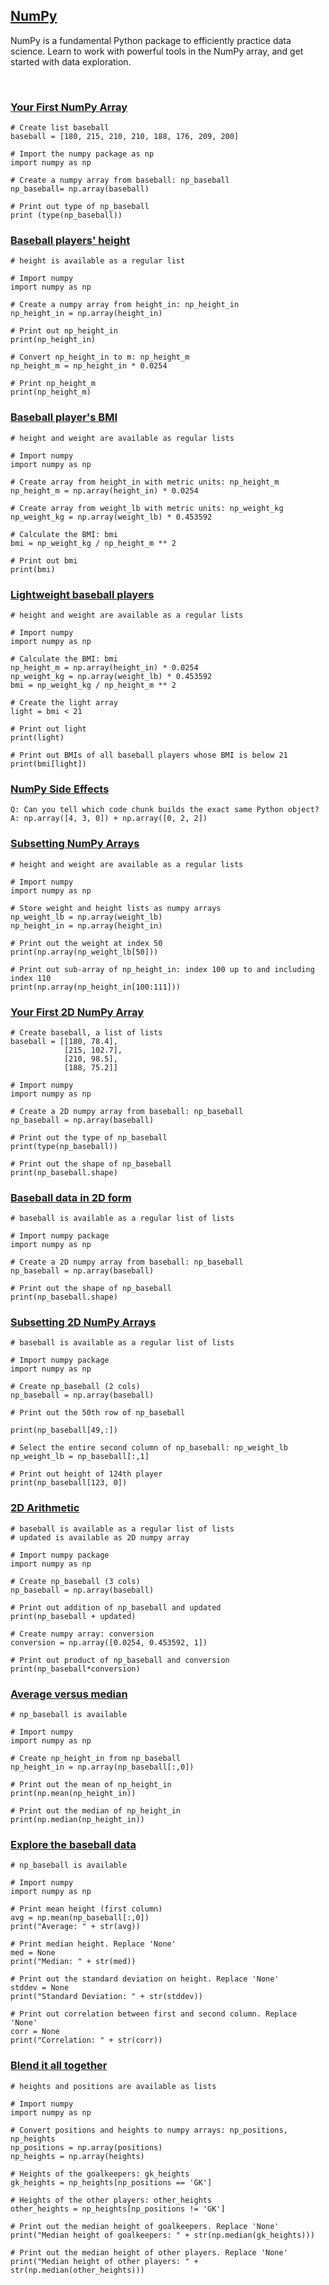 ## [NumPy](https://campus.datacamp.com/courses/intro-to-python-for-data-science/chapter-4-numpy)

NumPy is a fundamental Python package to efficiently practice data science. Learn to work with powerful tools in the NumPy array, and get started with data exploration.

<br>

### [Your First NumPy Array](https://campus.datacamp.com/courses/intro-to-python-for-data-science/chapter-4-numpy?ex=2)

```
# Create list baseball
baseball = [180, 215, 210, 210, 188, 176, 209, 200]

# Import the numpy package as np
import numpy as np

# Create a numpy array from baseball: np_baseball
np_baseball= np.array(baseball)

# Print out type of np_baseball
print (type(np_baseball))
```

### [Baseball players' height](https://campus.datacamp.com/courses/intro-to-python-for-data-science/chapter-4-numpy?ex=3)

```
# height is available as a regular list

# Import numpy
import numpy as np

# Create a numpy array from height_in: np_height_in
np_height_in = np.array(height_in)

# Print out np_height_in
print(np_height_in)

# Convert np_height_in to m: np_height_m
np_height_m = np_height_in * 0.0254

# Print np_height_m
print(np_height_m)
```

### [Baseball player's BMI](https://campus.datacamp.com/courses/intro-to-python-for-data-science/chapter-4-numpy?ex=4)

```
# height and weight are available as regular lists

# Import numpy
import numpy as np

# Create array from height_in with metric units: np_height_m
np_height_m = np.array(height_in) * 0.0254

# Create array from weight_lb with metric units: np_weight_kg
np_weight_kg = np.array(weight_lb) * 0.453592

# Calculate the BMI: bmi
bmi = np_weight_kg / np_height_m ** 2

# Print out bmi
print(bmi)
```

### [Lightweight baseball players](https://campus.datacamp.com/courses/intro-to-python-for-data-science/chapter-4-numpy?ex=5)

```
# height and weight are available as a regular lists

# Import numpy
import numpy as np

# Calculate the BMI: bmi
np_height_m = np.array(height_in) * 0.0254
np_weight_kg = np.array(weight_lb) * 0.453592
bmi = np_weight_kg / np_height_m ** 2

# Create the light array
light = bmi < 21

# Print out light
print(light)

# Print out BMIs of all baseball players whose BMI is below 21
print(bmi[light])
```

### [NumPy Side Effects](https://campus.datacamp.com/courses/intro-to-python-for-data-science/chapter-4-numpy?ex=6)

```
Q: Can you tell which code chunk builds the exact same Python object?
A: np.array([4, 3, 0]) + np.array([0, 2, 2])
```

### [Subsetting NumPy Arrays](https://campus.datacamp.com/courses/intro-to-python-for-data-science/chapter-4-numpy?ex=7)

```
# height and weight are available as a regular lists

# Import numpy
import numpy as np

# Store weight and height lists as numpy arrays
np_weight_lb = np.array(weight_lb)
np_height_in = np.array(height_in)

# Print out the weight at index 50
print(np.array(np_weight_lb[50]))

# Print out sub-array of np_height_in: index 100 up to and including index 110
print(np.array(np_height_in[100:111]))
```

### [Your First 2D NumPy Array](https://campus.datacamp.com/courses/intro-to-python-for-data-science/chapter-4-numpy?ex=9)

```
# Create baseball, a list of lists
baseball = [[180, 78.4],
            [215, 102.7],
            [210, 98.5],
            [188, 75.2]]

# Import numpy
import numpy as np

# Create a 2D numpy array from baseball: np_baseball
np_baseball = np.array(baseball)

# Print out the type of np_baseball
print(type(np_baseball))

# Print out the shape of np_baseball
print(np_baseball.shape)
```

### [Baseball data in 2D form](https://campus.datacamp.com/courses/intro-to-python-for-data-science/chapter-4-numpy?ex=10)

```
# baseball is available as a regular list of lists

# Import numpy package
import numpy as np

# Create a 2D numpy array from baseball: np_baseball
np_baseball = np.array(baseball)

# Print out the shape of np_baseball
print(np_baseball.shape)
```

### [Subsetting 2D NumPy Arrays](https://campus.datacamp.com/courses/intro-to-python-for-data-science/chapter-4-numpy?ex=11)

```
# baseball is available as a regular list of lists

# Import numpy package
import numpy as np

# Create np_baseball (2 cols)
np_baseball = np.array(baseball)

# Print out the 50th row of np_baseball

print(np_baseball[49,:])

# Select the entire second column of np_baseball: np_weight_lb
np_weight_lb = np_baseball[:,1]

# Print out height of 124th player
print(np_baseball[123, 0])
```

### [2D Arithmetic](https://campus.datacamp.com/courses/intro-to-python-for-data-science/chapter-4-numpy?ex=12)

```
# baseball is available as a regular list of lists
# updated is available as 2D numpy array

# Import numpy package
import numpy as np

# Create np_baseball (3 cols)
np_baseball = np.array(baseball)

# Print out addition of np_baseball and updated
print(np_baseball + updated)

# Create numpy array: conversion
conversion = np.array([0.0254, 0.453592, 1])

# Print out product of np_baseball and conversion
print(np_baseball*conversion)
```

### [Average versus median](https://campus.datacamp.com/courses/intro-to-python-for-data-science/chapter-4-numpy?ex=14)

```
# np_baseball is available

# Import numpy
import numpy as np

# Create np_height_in from np_baseball
np_height_in = np.array(np_baseball[:,0])

# Print out the mean of np_height_in
print(np.mean(np_height_in))

# Print out the median of np_height_in
print(np.median(np_height_in))
```

### [Explore the baseball data](https://campus.datacamp.com/courses/intro-to-python-for-data-science/chapter-4-numpy?ex=15)

```
# np_baseball is available

# Import numpy
import numpy as np

# Print mean height (first column)
avg = np.mean(np_baseball[:,0])
print("Average: " + str(avg))

# Print median height. Replace 'None'
med = None
print("Median: " + str(med))

# Print out the standard deviation on height. Replace 'None'
stddev = None
print("Standard Deviation: " + str(stddev))

# Print out correlation between first and second column. Replace 'None'
corr = None
print("Correlation: " + str(corr))
```

### [Blend it all together](https://campus.datacamp.com/courses/intro-to-python-for-data-science/chapter-4-numpy?ex=16)

```
# heights and positions are available as lists

# Import numpy
import numpy as np

# Convert positions and heights to numpy arrays: np_positions, np_heights
np_positions = np.array(positions)
np_heights = np.array(heights)

# Heights of the goalkeepers: gk_heights
gk_heights = np_heights[np_positions == 'GK']

# Heights of the other players: other_heights
other_heights = np_heights[np_positions != 'GK']

# Print out the median height of goalkeepers. Replace 'None'
print("Median height of goalkeepers: " + str(np.median(gk_heights)))

# Print out the median height of other players. Replace 'None'
print("Median height of other players: " + str(np.median(other_heights)))
```